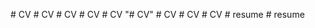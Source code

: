 
#   C V  
 #   C V  
 #   C V  
 #   C V  
 #   C V  
 "# CV" 
#   C V  
 #   C V  
 #   C V  
 #   r e s u m e  
 #   r e s u m e  
 